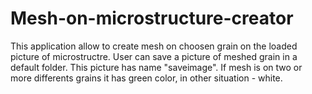 # Mesh-on-microstructure-creator
This application allow to create mesh on choosen grain on the loaded picture of microstructre. User can save a picture of meshed grain in a default folder. This picture has name "saveimage". If mesh is on two or more differents grains it has green color, in other situation - white.
